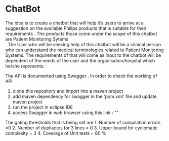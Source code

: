 # ChatBot

The idea is to create a chatbot that will help it’s users to arrive at a suggestion on the available Philips products that is suitable for their requirements .
The products those come under the scope of this chatbot are Patient Monitoring Sytems  
. The User who will be seeking help of this chatbot will be a clinical person who can understand the medical terminologies related to Patient Monitoring Systems.
The  requirements of that will come as input to the chatbot will be dependent of the needs of the user and the organisation/hospital which he/she represents.

The API is documented using Swagger . In order to check the working of API
  1. clone this repository and import into a maven project
  2. add maven dependency for swagger in the 'pom.xml' file and update maven project
  3. run the project in eclipse IDE 
  4. access Swagger in web browser using this link : ""
  
  The gating thresholds that is being set are 
    1. Number of compilation errors =0
    2. Number of dupliactes for 3 lines = 0
    3. Upper bound for cyclomatic complexity = 3
    4. Coverage of Unit tests = 80 %
